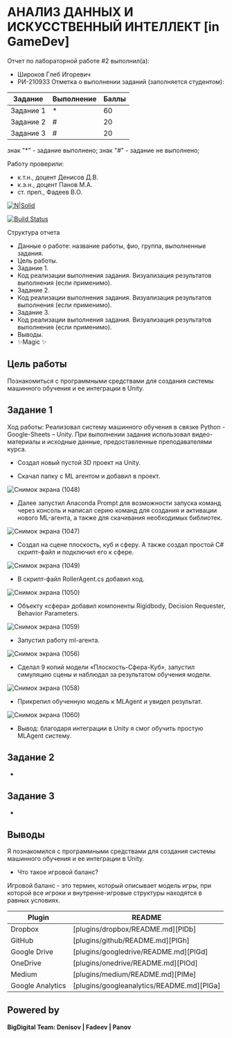 # АНАЛИЗ ДАННЫХ И ИСКУССТВЕННЫЙ ИНТЕЛЛЕКТ [in GameDev]
Отчет по лабораторной работе #2 выполнил(а):
- Широков Глеб Игоревич
- РИ-210933
Отметка о выполнении заданий (заполняется студентом):

| Задание | Выполнение | Баллы |
| ------ | ------ | ------ |
| Задание 1 | * | 60 |
| Задание 2 | # | 20 |
| Задание 3 | # | 20 |

знак "*" - задание выполнено; знак "#" - задание не выполнено;

Работу проверили:
- к.т.н., доцент Денисов Д.В.
- к.э.н., доцент Панов М.А.
- ст. преп., Фадеев В.О.

[![N|Solid](https://cldup.com/dTxpPi9lDf.thumb.png)](https://nodesource.com/products/nsolid)

[![Build Status](https://travis-ci.org/joemccann/dillinger.svg?branch=master)](https://travis-ci.org/joemccann/dillinger)

Структура отчета

- Данные о работе: название работы, фио, группа, выполненные задания.
- Цель работы.
- Задание 1.
- Код реализации выполнения задания. Визуализация результатов выполнения (если применимо).
- Задание 2.
- Код реализации выполнения задания. Визуализация результатов выполнения (если применимо).
- Задание 3.
- Код реализации выполнения задания. Визуализация результатов выполнения (если применимо).
- Выводы.
- ✨Magic ✨

## Цель работы
Познакомиться с программными средствами для создания системы машинного обучения и ее интеграции в Unity.

## Задание 1
Ход работы:
Реализовал систему машинного обучения в связке Python - Google-Sheets – Unity. При выполнении задания использовал видео-материалы и исходные данные, предоставленные преподавателями курса.

- Создал новый пустой 3D проект на Unity.

- Скачал папку с ML агентом и добавил в проект.

![Снимок экрана (1048)](https://user-images.githubusercontent.com/80561050/201183505-20b7e03e-5ce5-47b8-a8fc-0010ac399647.png)

- Далее запустил Anaconda Prompt для возможности запуска команд через консоль и написал серию команд для создания и активации нового ML-агента, а также для скачивания необходимых библиотек.

![Снимок экрана (1047)](https://user-images.githubusercontent.com/80561050/201184179-45a71518-3187-4267-beed-d47e172cf0bb.png)

- Создал на сцене плоскость, куб и сферу. А также создал простой C# скрипт-файл и подключил его к сфере.

![Снимок экрана (1049)](https://user-images.githubusercontent.com/80561050/201183167-309dba3f-4545-48ca-9ff8-ec4e1085876e.png)

- В скрипт-файл RollerAgent.cs добавил код.

![Снимок экрана (1050)](https://user-images.githubusercontent.com/80561050/201184661-df2c124e-718a-4e73-bab5-03b62343c09c.png)

- Объекту «сфера» добавил компоненты Rigidbody, Decision Requester, Behavior Parameters.

![Снимок экрана (1059)](https://user-images.githubusercontent.com/80561050/201186832-5240c434-49bf-4b13-8ed8-96d905b6c97c.png)

- Запустил работу ml-агента.

![Снимок экрана (1056)](https://user-images.githubusercontent.com/80561050/201189766-4ee90d65-8d52-4677-be55-5cfc722d1878.png)

- Сделал 9 копий модели «Плоскость-Сфера-Куб», запустил симуляцию сцены и наблюдал за результатом обучения модели.

![Снимок экрана (1058)](https://user-images.githubusercontent.com/80561050/201190011-db7caa90-2ffb-463f-81c8-a39d3f1c7938.png)

- Прикрепил обученную модель к MLAgent и увидел результат.

![Снимок экрана (1060)](https://user-images.githubusercontent.com/80561050/201194411-aa59dba6-1f7a-4a08-a1f5-1ca94c53628f.png)

- Вывод: благодаря интеграции в Unity я смог обучить простую MLAgent систему.

## Задание 2

-

## Задание 3

-

## Выводы

Я познакомился с программными средствами для создания системы машинного обучения и ее интеграции в Unity.


- Что такое игровой баланс?

Игровой баланс - это термин, который описывает модель игры, при которой все игроки и внутренне-игровые структуры находятся в равных условиях.


| Plugin | README |
| ------ | ------ |
| Dropbox | [plugins/dropbox/README.md][PlDb] |
| GitHub | [plugins/github/README.md][PlGh] |
| Google Drive | [plugins/googledrive/README.md][PlGd] |
| OneDrive | [plugins/onedrive/README.md][PlOd] |
| Medium | [plugins/medium/README.md][PlMe] |
| Google Analytics | [plugins/googleanalytics/README.md][PlGa] |

## Powered by

**BigDigital Team: Denisov | Fadeev | Panov**
